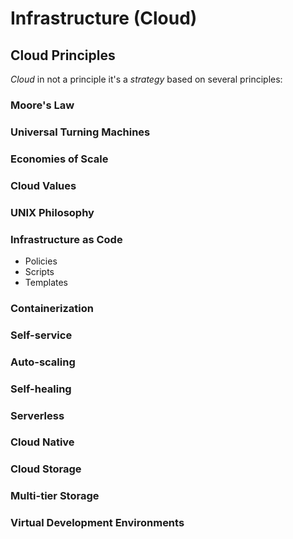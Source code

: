 # Infrastructure (Cloud)

## Cloud Principles

_Cloud_ in not a principle it's a _strategy_ based on several principles:

### Moore's Law

### Universal Turning Machines

### Economies of Scale

### Cloud Values

### UNIX Philosophy

### Infrastructure as Code

- Policies
- Scripts
- Templates

### Containerization

### Self-service

### Auto-scaling

### Self-healing

### Serverless

### Cloud Native

### Cloud Storage

### Multi-tier Storage

### Virtual Development Environments

